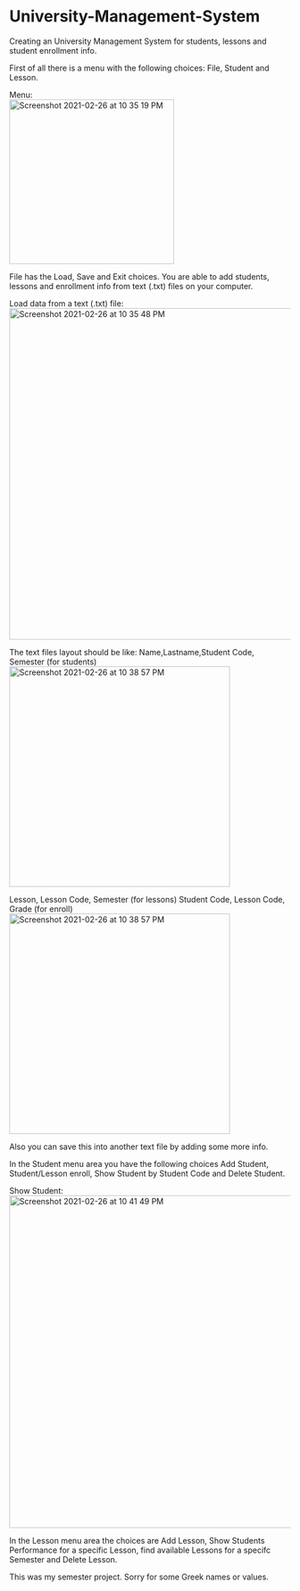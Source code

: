 # University-Management-System
Creating an University Management System for students, lessons and student enrollment info.

First of all there is a menu with the following choices: File, Student and Lesson.

Menu:<br>
<img width="295" alt="Screenshot 2021-02-26 at 10 35 19 PM" src="https://user-images.githubusercontent.com/47252292/109352858-25324600-7884-11eb-9ede-c6ada1eafb06.png">

File has the Load, Save and Exit choices.
You are able to add students, lessons and enrollment info from text (.txt) files on your computer.

Load data from a text (.txt) file:
<img width="594" alt="Screenshot 2021-02-26 at 10 35 48 PM" src="https://user-images.githubusercontent.com/47252292/109352995-6e829580-7884-11eb-8b78-55590f577574.png">

The text files layout should be like:
Name,Lastname,Student Code, Semester (for students)
<img width="395" alt="Screenshot 2021-02-26 at 10 38 57 PM" src="https://user-images.githubusercontent.com/47252292/109353043-7e9a7500-7884-11eb-89a9-47c71fb2e0cb.png">

Lesson, Lesson Code, Semester (for lessons)
Student Code, Lesson Code, Grade (for enroll)
<img width="395" alt="Screenshot 2021-02-26 at 10 38 57 PM" src="https://user-images.githubusercontent.com/47252292/109353086-89550a00-7884-11eb-828d-b709a1d8e031.png">

Also you can save this into another text file by adding some more info.

In the Student menu area you have the following choices Add Student, Student/Lesson enroll, Show Student by Student Code and Delete Student.

Show Student:
<img width="596" alt="Screenshot 2021-02-26 at 10 41 49 PM" src="https://user-images.githubusercontent.com/47252292/109353277-d3d68680-7884-11eb-81c4-e84cd530f0ac.png">

In the Lesson menu area the choices are Add Lesson, Show Students Performance for a specific Lesson, find available Lessons for a specifc Semester and Delete Lesson.

This was my semester project.
Sorry for some Greek names or values.
